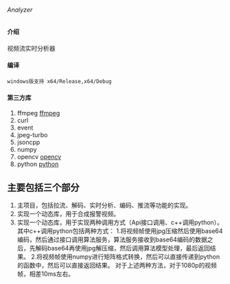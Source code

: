 ###### Analyzer

#### 介绍
视频流实时分析器


#### 编译
~~~
windows版支持 x64/Release,x64/Debug

~~~

#### 第三方库

1.  ffmpeg [ffmpeg](http://ffmpeg.org/)
2.  curl
3.  event
4.  jpeg-turbo
5.  jsoncpp
6.  numpy 
7.  opencv [opencv](https://opencv.org/)
8.  python [python](https://www.python.org//)

## 主要包括三个部分

1. 主项目，包括拉流、解码、实时分析、编码、推流等功能的实现。
2. 实现一个动态库，用于合成报警视频。
3. 实现一个动态库，用于实现两种调用方式（Api接口调用、c++调用python）。
   其中c++调用python包括两种方式：
   1.将视频帧使用jpg压缩然后使用base64编码，然后通过接口调用算法服务，算法服务接收到base64编码的数据之后，先解码base64再使用jpg解压缩，然后调用算法模型处理，最后返回结果。
   2.将视频帧使用numpy进行矩阵格式转换，然后可以直接传递到python的函数中，然后可以直接返回结果。
   对于上述两种方法，对于1080p的视频帧，相差10ms左右。
